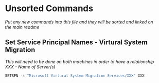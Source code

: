 # Unsorted Commands

*Put any new commands into this file and they will be sorted and linked on the main readme*

## Set Service Principal Names - Virtural System Migration

*This will need to be done on both machines in order to have a relationship* 
*XXX - Name of Server(s)*

```Powershell
SETSPN -s "Microsoft Virtural System Migration Services/XXX" XXX
```



